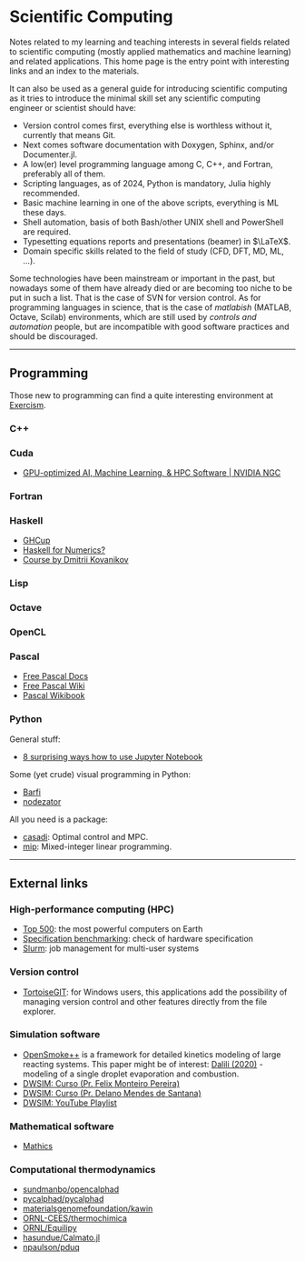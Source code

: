 # Scientific Computing

Notes related to my learning and teaching interests in several fields related to scientific computing (mostly applied mathematics and machine learning) and related applications. This home page is the entry point with interesting links and an index to the materials.

It can also be used as a general guide for introducing scientific computing as it tries to introduce the minimal skill set any scientific computing engineer or scientist should have:

- Version control comes first, everything else is worthless without it, currently that means Git.
- Next comes software documentation with Doxygen, Sphinx, and/or Documenter.jl.
- A low(er) level programming language among C, C++, and Fortran, preferably all of them.
- Scripting languages, as of 2024, Python is mandatory, Julia highly recommended.
- Basic machine learning in one of the above scripts, everything is ML these days.
- Shell automation, basis of both Bash/other UNIX shell and PowerShell are required.
- Typesetting equations reports and presentations (beamer) in $\LaTeX$.
- Domain specific skills related to the field of study (CFD, DFT, MD, ML, ...).

Some technologies have been mainstream or important in the past, but nowadays some of them have already died or are becoming too niche to be put in such a list. That is the case of SVN for version control. As for programming languages in science, that is the case of *matlabish* (MATLAB, Octave, Scilab) environments, which are still used by *controls and automation* people, but are incompatible with good software practices and should be discouraged.

---
## Programming

Those new to programming can find a quite interesting environment at [Exercism](https://exercism.org/).

### C++

### Cuda

- [GPU-optimized AI, Machine Learning, & HPC Software | NVIDIA NGC](https://catalog.ngc.nvidia.com/?filters=&orderBy=weightPopularDESC&query=&page=&pageSize=)

### Fortran

### Haskell

  - [GHCup](https://www.haskell.org/ghcup/)
- [Haskell for Numerics?](https://idontgetoutmuch.wordpress.com/2017/06/02/1090/)
- [Course by Dmitrii Kovanikov](https://github.com/haskell-beginners-2022/course-plan)

### Lisp

### Octave

### OpenCL

### Pascal

- [Free Pascal Docs](https://www.freepascal.org/docs.html)
- [Free Pascal Wiki](https://wiki.freepascal.org/Main_Page)
- [Pascal Wikibook](https://en.wikibooks.org/wiki/Pascal_Programming)

### Python

General stuff:

- [8 surprising ways how to use Jupyter Notebook](https://mljar.com/blog/how-to-use-jupyter-notebook/)

Some (yet crude) visual programming in Python:

- [Barfi](https://barfi.readthedocs.io/en/latest/)
- [nodezator](https://nodezator.com/)

All you need is a package:

- [casadi](https://web.casadi.org/): Optimal control and MPC.
- [mip](https://www.python-mip.com/): Mixed-integer linear programming.


---
## External links

### High-performance computing (HPC)

- [Top 500](https://top500.org/): the most powerful computers on Earth
- [Specification benchmarking](https://spec.org/): check of hardware specification
- [Slurm](https://www.schedmd.com/): job management for multi-user systems

### Version control

- [TortoiseGIT](https://tortoisegit.org/): for Windows users, this applications add the possibility of managing version control and other features directly from the file explorer.

### Simulation software

- [OpenSmoke++](https://www.opensmokepp.polimi.it/) is a framework for detailed kinetics modeling of large reacting systems. This paper might be of interest:  [Dalili (2020)](https://www.tandfonline.com/doi/full/10.1080/13647830.2020.1800823) - modeling of a single droplet evaporation and combustion.
- [DWSIM: Curso (Pr. Felix Monteiro Pereira)](https://sistemas.eel.usp.br/docentes/visualizar.php?id=5817066)
- [DWSIM: Curso (Pr. Delano Mendes de Santana)](https://dwsim.org/files/ENG438_Aula02_DWSIM_rev0.pdf)
- [DWSIM: YouTube Playlist](https://www.youtube.com/playlist?list=PLkdIY_5Zxa7WN-8FEYjTqvX8tEKEhjCTu)

### Mathematical software

- [Mathics](https://mathics.org/)

### Computational thermodynamics

- [sundmanbo/opencalphad](https://github.com/sundmanbo/opencalphad)
- [pycalphad/pycalphad](https://github.com/pycalphad/pycalphad)
- [materialsgenomefoundation/kawin](https://github.com/materialsgenomefoundation/kawin)
- [ORNL-CEES/thermochimica](https://github.com/ORNL-CEES/thermochimica)
- [ORNL/Equilipy](https://github.com/ORNL/Equilipy)
- [hasundue/Calmato.jl](https://github.com/hasundue/Calmato.jl)
- [npaulson/pduq](https://github.com/npaulson/pduq)
